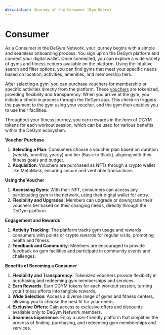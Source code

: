 ```yaml
---
description: Journey of the Consumer (Gym-Goers)
---
```


# Consumer

As a Consumer in the DeGym Network, your journey begins with a simple and seamless onboarding process. You sign up on the DeGym platform and connect your digital wallet. Once connected, you can explore a wide variety of gyms and fitness centers available on the platform. Using the intuitive search and filter options, you can find gyms that meet your specific needs based on location, activities, amenities, and membership tiers.

After selecting a gym, you can purchase vouchers for membership or specific activities directly from the platform. These [vouchers](nft-voucher.md) are tokenized, providing flexibility and transparency. When you arrive at the gym, you initiate a check-in process through the DeGym app. This check-in triggers the payment to the gym using your voucher, and the gym then enables you to use their facilities.

Throughout your fitness journey, you earn rewards in the form of DGYM tokens for each workout session, which can be used for various benefits within the DeGym ecosystem.

**Voucher Purchase**

1. **Selecting a Plan**: Consumers choose a voucher plan based on duration (weekly, monthly, yearly) and tier (Basic to Black), aligning with their fitness goals and budget.
2. **Acquisition**: Vouchers are purchased as NFTs through a crypto wallet like MetaMask, ensuring secure and verifiable transactions.

**Using the Voucher**

1. **Accessing Gyms**: With their NFT, consumers can access any participating gym in the network, using their digital wallet for entry.
2. **Flexibility and Upgrades**: Members can upgrade or downgrade their vouchers tier based on their changing needs, directly through the DeGym platform.

**Engagement and Rewards**

1. **Activity Tracking**: The platform tracks gym usage and rewards consumers with points or crypto rewards for regular visits, promoting health and fitness.
2. **Feedback and Community**: Members are encouraged to provide feedback on gym facilities and participate in community events and challenges.

**Benefits of Becoming a Consumer**

1. **Flexibility and Transparency**: Tokenized vouchers provide flexibility in purchasing and redeeming gym memberships and services.
2. **Earn Rewards**: Earn DGYM tokens for each workout session, turning your fitness efforts into tangible rewards.
3. **Wide Selection**: Access a diverse range of gyms and fitness centers, allowing you to choose the best fit for your needs.
4. **Exclusive Offers**: Gain access to exclusive offers and discounts available only to DeGym Network members.
5. **Seamless Experience**: Enjoy a user-friendly platform that simplifies the process of finding, purchasing, and redeeming gym memberships and services.
